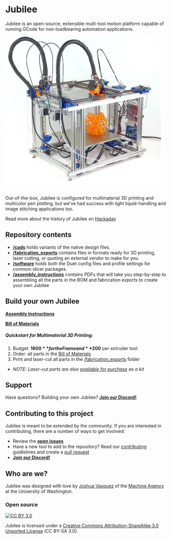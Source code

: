 Jubilee
=======

Jubilee is an open-source, extensible multi-tool motion platform capable of running GCode for non-loadbearing automation applications.

![Jubilee](/pics/jubilee-professional-headshot-brightened.jpg)

Out-of-the-box, Jubilee is configured for multimaterial 3D printing and multicolor pen plotting, but we've had success with light liquid-handling and image stitching applications too.

Read more about the history of Jubilee on [Hackaday](https://hackaday.com/2019/11/14/jubilee-a-toolchanging-homage-to-3d-printer-hackers-everywhere/)

## Repository contents

* **[/cads](/cads)** holds variants of the native design files.
* **[/fabrication_exports](/fabrication_exports)** contains files in formats ready for 3D printing, laser cutting, or quoting an external vendor to make for you.
* **[/software](/software)** holds both the Duet config files and profile settings for common slicer packages.
* **[/assembly_instructions](/assembly_instructions)** contains PDFs that will take you step-by-step to assembling all the parts in the BOM and fabrication exports to create your own Jubilee

## Build your own Jubilee

[**Assembly Instructions**](https://github.com/machineagency/jubilee/wiki/Assembly-Instructions)

[**Bill of Materials**][bom]

##### Quickstart for Multimaterial 3D Printing:

1. Budget: **$1600** for the Frame and **$200** per extruder tool
1. Order: all parts in the [Bill of Materials][bom]
1. Print and laser-cut all parts in the [/fabrication_exports](/fabrication_exports) folder
  - _NOTE: Laser-cut parts are also [available for purchase](https://www.seemecnc.com/products/jubilee-laser-cut-delrin-piece-kit) as a kit_

## Support

Have questions? Building your own Jubilee? **[Join our Discord!][discord]**

## Contributing to this project

Jubilee is meant to be extended by the community.   If you are interested in contributing, there are a number of ways to get involved:

* Review the **[open issues](https://github.com/machineagency/jubilee/issues)**
* Have a new tool to add to the repository? Read our [contributing]() guidlelines and create a [pull request](https://help.github.com/en/github/collaborating-with-issues-and-pull-requests/creating-a-pull-request)
* **[Join our Discord!][discord]**

## Who are we?
Jubilee was designed with love by [Joshua Vasquez](http://www.doublejumpelectric.com/) of the [Machine Agency](http://depts.washington.edu/machines/) at the University of Washington.

### Open source

[![CC BY 3.0][cc-by-image]][cc-by]

Jubilee is licensed under a [Creative Commons Attribution-ShareAlike 3.0 Unported License][cc-by] (CC BY-SA 3.0).


[bom]: https://docs.google.com/spreadsheets/d/1gq5yLxlfPtb3yrGsuXR_ZLhAFGB77CzGvfcWYyYIvT4/edit#gid=0
[cc-by]: https://creativecommons.org/licenses/by-sa/3.0/
[cc-by-image]: https://i.creativecommons.org/l/by-sa/3.0/88x31.png
[discord]: https://discord.gg/XkphRqb
[wiki]: https://github.com/machineagency/jubilee/wiki
